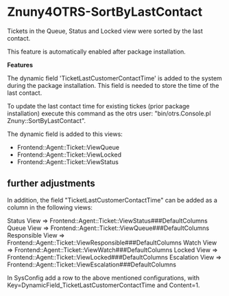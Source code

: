# Znuny4OTRS-SortByLastContact

Tickets in the Queue, Status and Locked view were sorted by the last contact.

This feature is automatically enabled after package installation.


**Features**

The dynamic field 'TicketLastCustomerContactTime' is added to the system during the package installation. This field is needed to store the time of the last contact.

To update the last contact time for existing tickes (prior package installation) execute this command as the otrs user: "bin/otrs.Console.pl Znuny::SortByLastContact".

The dynamic field is added to this views:
* Frontend::Agent::Ticket::ViewQueue
* Frontend::Agent::Ticket::ViewLocked
* Frontend::Agent::Ticket::ViewStatus

## further adjustments

In addition, the field "TicketLastCustomerContactTime" can be added as a column in the following views:

Status View      => Frontend::Agent::Ticket::ViewStatus###DefaultColumns
Queue View       => Frontend::Agent::Ticket::ViewQueue###DefaultColumns
Responsible View => Frontend::Agent::Ticket::ViewResponsible###DefaultColumns
Watch View       => Frontend::Agent::Ticket::ViewWatch###DefaultColumns
Locked View      => Frontend::Agent::Ticket::ViewLocked###DefaultColumns
Escalation View  => Frontend::Agent::Ticket::ViewEscalation###DefaultColumns

In SysConfig add a row to the above mentioned configurations, with Key=DynamicField_TicketLastCustomerContactTime and Content=1.